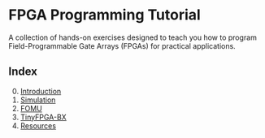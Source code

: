 # FPGA Programming Tutorial

A collection of hands-on exercises
designed to teach you how to program
Field-Programmable Gate Arrays (FPGAs)
for practical applications.

## Index

 0. [Introduction](introduction.md)
 1. [Simulation](simulation.md)
 2. [FOMU](fomu.md)
 3. [TinyFPGA-BX](tinyfpga-bx.md)
 4. [Resources](resources.md)
